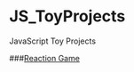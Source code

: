 # JS_ToyProjects
JavaScript Toy Projects

###[Reaction Game](https://sr0020.github.io/JS_ToyProjects/Reaction%20Game_/)
